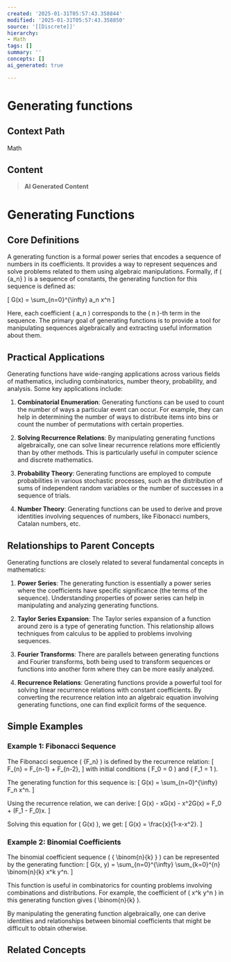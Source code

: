 ```yaml
---
created: '2025-01-31T05:57:43.358844'
modified: '2025-01-31T05:57:43.358850'
source: '[[Discrete]]'
hierarchy:
- Math
tags: []
summary: ''
concepts: []
ai_generated: true

---
```


# Generating functions

## Context Path
Math

## Content
> **AI Generated Content**
 # Generating Functions

## Core Definitions

A generating function is a formal power series that encodes a sequence of numbers in its coefficients. It provides a way to represent sequences and solve problems related to them using algebraic manipulations. Formally, if \( \{a_n\} \) is a sequence of constants, the generating function for this sequence is defined as:

\[ G(x) = \sum_{n=0}^{\infty} a_n x^n \]

Here, each coefficient \( a_n \) corresponds to the \( n \)-th term in the sequence. The primary goal of generating functions is to provide a tool for manipulating sequences algebraically and extracting useful information about them.

## Practical Applications

Generating functions have wide-ranging applications across various fields of mathematics, including combinatorics, number theory, probability, and analysis. Some key applications include:

1. **Combinatorial Enumeration**: Generating functions can be used to count the number of ways a particular event can occur. For example, they can help in determining the number of ways to distribute items into bins or count the number of permutations with certain properties.

2. **Solving Recurrence Relations**: By manipulating generating functions algebraically, one can solve linear recurrence relations more efficiently than by other methods. This is particularly useful in computer science and discrete mathematics.

3. **Probability Theory**: Generating functions are employed to compute probabilities in various stochastic processes, such as the distribution of sums of independent random variables or the number of successes in a sequence of trials.

4. **Number Theory**: Generating functions can be used to derive and prove identities involving sequences of numbers, like Fibonacci numbers, Catalan numbers, etc.

## Relationships to Parent Concepts

Generating functions are closely related to several fundamental concepts in mathematics:

1. **Power Series**: The generating function is essentially a power series where the coefficients have specific significance (the terms of the sequence). Understanding properties of power series can help in manipulating and analyzing generating functions.

2. **Taylor Series Expansion**: The Taylor series expansion of a function around zero is a type of generating function. This relationship allows techniques from calculus to be applied to problems involving sequences.

3. **Fourier Transforms**: There are parallels between generating functions and Fourier transforms, both being used to transform sequences or functions into another form where they can be more easily analyzed.

4. **Recurrence Relations**: Generating functions provide a powerful tool for solving linear recurrence relations with constant coefficients. By converting the recurrence relation into an algebraic equation involving generating functions, one can find explicit forms of the sequence.

## Simple Examples

### Example 1: Fibonacci Sequence

The Fibonacci sequence \( \{F_n\} \) is defined by the recurrence relation:
\[ F_{n} = F_{n-1} + F_{n-2}, \]
with initial conditions \( F_0 = 0 \) and \( F_1 = 1 \).

The generating function for this sequence is:
\[ G(x) = \sum_{n=0}^{\infty} F_n x^n. \]

Using the recurrence relation, we can derive:
\[ G(x) - xG(x) - x^2G(x) = F_0 + (F_1 - F_0)x. \]

Solving this equation for \( G(x) \), we get:
\[ G(x) = \frac{x}{1-x-x^2}. \]

### Example 2: Binomial Coefficients

The binomial coefficient sequence \( \{ \binom{n}{k} \} \) can be represented by the generating function:
\[ G(x, y) = \sum_{n=0}^{\infty} \sum_{k=0}^{n} \binom{n}{k} x^k y^n. \]

This function is useful in combinatorics for counting problems involving combinations and distributions. For example, the coefficient of \( x^k y^n \) in this generating function gives \( \binom{n}{k} \).

By manipulating the generating function algebraically, one can derive identities and relationships between binomial coefficients that might be difficult to obtain otherwise.

## Related Concepts
